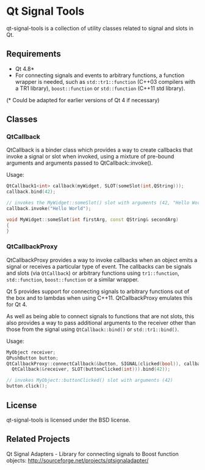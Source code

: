 # Qt Signal Tools

qt-signal-tools is a collection of utility classes related to signal and slots in Qt.

## Requirements

 * Qt 4.8*
 * For connecting signals and events to arbitrary functions, a function wrapper
is needed, such as `std::tr1::function` (C++03 compilers with a TR1 library), `boost::function` or
`std::function` (C++11 std library).

(* Could be adapted for earlier versions of Qt 4 if necessary)

## Classes

### QtCallback

QtCallback is a binder class which provides a way to create callbacks that invoke a signal or slot
when invoked, using a mixture of pre-bound arguments and arguments passed to QtCallback::invoke().

Usage:
```cpp
QtCallback1<int> callback(myWidget, SLOT(someSlot(int,QString)));
callback.bind(42);

// invokes the MyWidget::someSlot() slot with arguments (42, "Hello World")
callback.invoke("Hello World");

void MyWidget::someSlot(int firstArg, const QString& secondArg)
{
}
```

### QtCallbackProxy

QtCallbackProxy provides a way to invoke callbacks when an object emits a signal or receives
a particular type of event.  The callbacks can be signals and slots
(via `QtCallback`) or arbitrary functions using `tr1::function`, `std::function`, `boost::function` or
a similar wrapper.

Qt 5 provides support for connecting signals to arbitrary functions out of the box and to lambdas
when using C++11.  QtCallbackProxy emulates this for Qt 4.

As well as being able to connect signals to functions that are not slots, this also provides
a way to pass additional arguments to the receiver other than those from the signal using `QtCallback::bind()`
or `std::tr1::bind()`.

Usage:
```cpp
MyObject receiver;
QPushButton button;
QtCallbackProxy::connectCallback(&button, SIGNAL(clicked(bool)), callback,
  QtCallback(&receiver, SLOT(buttonClicked(int))).bind(42));

// invokes MyObject::buttonClicked() slot with arguments (42)
button.click();
```

## License

qt-signal-tools is licensed under the BSD license.

## Related Projects

Qt Signal Adapters - Library for connecting signals to Boost function objects: http://sourceforge.net/projects/qtsignaladapter/
